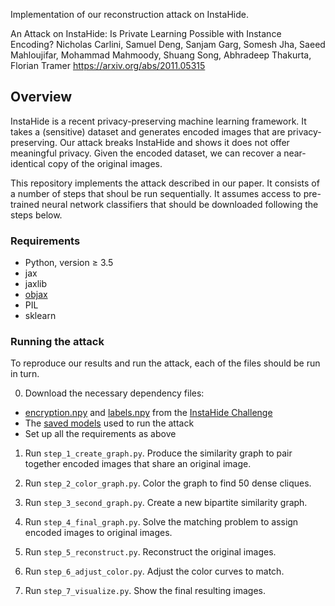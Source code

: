 Implementation of our reconstruction attack on InstaHide.

An Attack on InstaHide: Is Private Learning Possible with Instance Encoding?
Nicholas Carlini, Samuel Deng, Sanjam Garg, Somesh Jha, Saeed Mahloujifar, Mohammad Mahmoody, Shuang Song, Abhradeep Thakurta, Florian Tramer
https://arxiv.org/abs/2011.05315


## Overview

InstaHide is a recent privacy-preserving machine learning framework.
It takes a (sensitive) dataset and generates encoded images that are privacy-preserving.
Our attack breaks InstaHide and shows it does not offer meaningful privacy.
Given the encoded dataset, we can recover a near-identical copy of the original images.

This repository implements the attack described in our paper. It consists of a number of
steps that shoul be run sequentially. It assumes access to pre-trained neural network
classifiers that should be downloaded following the steps below.


### Requirements

* Python, version &ge; 3.5
* jax
* jaxlib
* [objax](https://github.com/google/objax)
* PIL
* sklearn


### Running the attack

To reproduce our results and run the attack, each of the files should be run in turn.

0. Download the necessary dependency files:
- [encryption.npy](https://www.dropbox.com/sh/8zdsr1sjftia4of/AAA-60TOjGKtGEZrRmbawwqGa?dl=0) and [labels.npy](https://www.dropbox.com/sh/8zdsr1sjftia4of/AAA-60TOjGKtGEZrRmbawwqGa?dl=0) from the [InstaHide Challenge](https://github.com/Hazelsuko07/InstaHide_Challenge)
- The [saved models](https://drive.google.com/file/d/1YfKzGRfnnzKfUKpLjIRXRto8iD4FdwGw/view?usp=sharing) used to run the attack
- Set up all the requirements as above

1. Run `step_1_create_graph.py`. Produce the similarity graph to pair together encoded images that share an original image.

2. Run `step_2_color_graph.py`. Color the graph to find 50 dense cliques.

3. Run `step_3_second_graph.py`. Create a new bipartite similarity graph.

4. Run `step_4_final_graph.py`. Solve the matching problem to assign encoded images to original images.

5. Run `step_5_reconstruct.py`. Reconstruct the original images.

6. Run `step_6_adjust_color.py`. Adjust the color curves to match.

7. Run `step_7_visualize.py`. Show the final resulting images.
